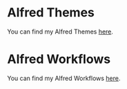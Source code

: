 # Alfred Themes

You can find my Alfred Themes [here](./themes).


# Alfred Workflows

You can find my Alfred Workflows [here](./workflows).
